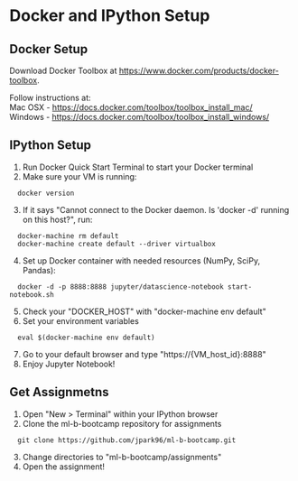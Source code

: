 # Docker and IPython Setup

## Docker Setup
Download Docker Toolbox at https://www.docker.com/products/docker-toolbox.

Follow instructions at: <br />
Mac OSX - https://docs.docker.com/toolbox/toolbox_install_mac/ <br />
Windows - https://docs.docker.com/toolbox/toolbox_install_windows/

## IPython Setup
1. Run Docker Quick Start Terminal to start your Docker terminal
2. Make sure your VM is running:
  
  ```
    docker version
  ```
3. If it says "Cannot connect to the Docker daemon. Is 'docker -d' running on this host?", run:
  
  ```
    docker-machine rm default
    docker-machine create default --driver virtualbox
  ```
4. Set up Docker container with needed resources (NumPy, SciPy, Pandas):
  
  ```
    docker -d -p 8888:8888 jupyter/datascience-notebook start-notebook.sh
  ```
5. Check your "DOCKER_HOST"  with "docker-machine env default"
6. Set your environment variables 
  
  ```
    eval $(docker-machine env default)
  ```
7. Go to your default browser and type "https://{VM_host_id}:8888"
8. Enjoy Jupyter Notebook!

## Get Assignmetns 
1. Open "New > Terminal" within your IPython browser
2. Clone the ml-b-bootcamp repository for assignments
  
  ```
    git clone https://github.com/jpark96/ml-b-bootcamp.git
  ```
3. Change directories to "ml-b-bootcamp/assignments"
4. Open the assignment!
